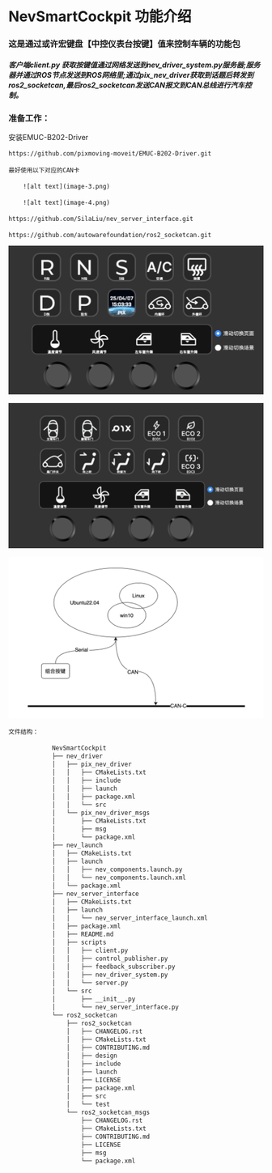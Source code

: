 # NevSmartCockpit 功能介绍

### 这是通过或许宏键盘【中控仪表台按键】值来控制车辆的功能包
##### 客户端client.py 获取按键值通过网络发送到nev_driver_system.py服务器;服务器并通过ROS节点发送到ROS网络里;通过pix_nev_driver获取到话题后转发到ros2_socketcan,最后ros2_socketcan发送CAN报文到CAN总线进行汽车控制。


### 准备工作：
安装EMUC-B202-Driver

    https://github.com/pixmoving-moveit/EMUC-B202-Driver.git

    最好使用以下对应的CAN卡

        ![alt text](image-3.png)

        ![alt text](image-4.png)

    https://github.com/SilaLiu/nev_server_interface.git

    https://github.com/autowarefoundation/ros2_socketcan.git

![alt text](image.png)

![alt text](image-1.png)

![alt text](image-2.png)

    文件结构：

                NevSmartCockpit
                ├── nev_driver
                │   ├── pix_nev_driver
                │   │   ├── CMakeLists.txt
                │   │   ├── include
                │   │   ├── launch
                │   │   ├── package.xml
                │   │   └── src
                │   └── pix_nev_driver_msgs
                │       ├── CMakeLists.txt
                │       ├── msg
                │       └── package.xml
                ├── nev_launch
                │   ├── CMakeLists.txt
                │   ├── launch
                │   │   ├── nev_components.launch.py
                │   │   └── nev_components.launch.xml
                │   └── package.xml
                ├── nev_server_interface
                │   ├── CMakeLists.txt
                │   ├── launch
                │   │   └── nev_server_interface_launch.xml
                │   ├── package.xml
                │   ├── README.md
                │   ├── scripts
                │   │   ├── client.py
                │   │   ├── control_publisher.py
                │   │   ├── feedback_subscriber.py
                │   │   ├── nev_driver_system.py
                │   │   └── server.py
                │   └── src
                │       ├── __init__.py
                │       └── nev_server_interface.py
                └── ros2_socketcan
                    ├── ros2_socketcan
                    │   ├── CHANGELOG.rst
                    │   ├── CMakeLists.txt
                    │   ├── CONTRIBUTING.md
                    │   ├── design
                    │   ├── include
                    │   ├── launch
                    │   ├── LICENSE
                    │   ├── package.xml
                    │   ├── src
                    │   └── test
                    └── ros2_socketcan_msgs
                        ├── CHANGELOG.rst
                        ├── CMakeLists.txt
                        ├── CONTRIBUTING.md
                        ├── LICENSE
                        ├── msg
                        └── package.xml